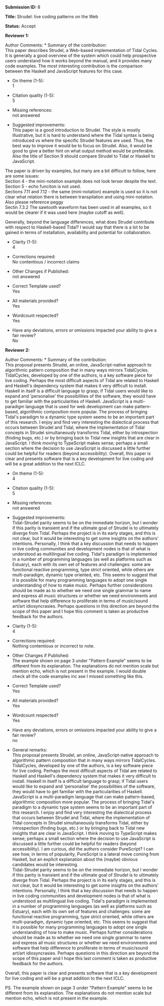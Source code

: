 **Submission ID:** 8

**Title:** Strudel: live coding patterns on the Web

**Status:** Accept

**Reviewer 1:**

Author Comments: * Summary of the contribution:\
This paper describes Strudel, a Web-based implementation of Tidal Cycles. It is generally a good overview of the system which could help prospective users understand how it works beyond the manual, and it provides many code examples. The most interesting contribution is the comparison between the Haskell and JavaScript features for this case.

* On theme (1-5):\
1

* Citation quality (1-5):\
5

* Missing references:\
not answered

* Suggested improvements:\
This paper is a good introduction to Strudel. The style is mostly illustrative, but it is hard to understand where the Tidal syntax is being introduced vs where the specific Strudel features are used. Thus, the best way to improve it would be to focus on Strudel. Also, it would be good to give a better hint on what output method would be preferable. Also the title of Section 9 should compare Strudel to Tidal or Haskell to JavaScript.

The paper is driven by examples, but many are a bit difficult to follow, here are some issues:\
Section 4 - the mini-notation example does not look terser despite the text.\
Section 5 - echo funciton is not used.\
Sections 7.11 and 7.12 - the same (mini-notation) example is used so it is not clear what relation there is between transpilation and using mini-notation. Also please reference peggy\
Sectin 7.3.2 The sawtooth waveform has been used in all examples, so it would be clearer if it was used here (maybe cutoff as well).

Generally, beyond the language differences, what does Strudel contribute with respect to Haskell-based Tidal? I would say that there is a lot to be gained in terms of installation, availability and potential for collaboration.

* Clarity (1-5):\
4

* Corrections required:\
No contentious / incorrect claims

* Other Changes if Published:\
not answered

* Correct Template used?\
Yes

* All materials provided?\
Yes

* Wordcount respected?\
Yes

* Have any deviations, errors or omissions impacted your ability to give a fair review?\
No

**Reviewer 2:**

Author Comments: * Summary of the contribution:\
This proposal presents Strudel, an online, JavaScript-native approach to algorithmic pattern composition that in many ways mirrors TidalCycles. TidalCycles, developed by one of the authors, is a key software piece for live coding. Perhaps the most difficult aspects of Tidal are related to Haskell and Haskell's dependency system that makes it very difficult to install. Haskell in itself is a difficult language to grasp; if Tidal users would like to expand and 'personalise' the possibilities of the software, they would have to get familiar with the particularities of Haskell. JavaScript is a multi-paradigm language that is used for web development can make pattern-based, algorithmic composition more popular. The process of bringing Tidal's paradigm to a dynamic type system seems to be an important part of this research. I enjoy and find very interesting the dialectical process that occurs between Strudel and Tidal, where the implementation of Tidal concepts in Strudel simultaneously transforms Tidal, either by introspection (finding bugs, etc.) or by bringing back to Tidal new insights that are clear in JavaScript. I think moving to TypeScript makes sense; perhaps a small section where the decision to use JavaScript is discussed a little further could be helpful for readers (beyond accessibility). Overall, this paper is clear and presents software that is a key development for live coding and will be a great addition to the next ICLC.

* On theme (1-5):\
4

* Citation quality (1-5):\
5

* Missing references:\
not answered

* Suggested improvements:\
Tidal-Strudel parity seems to be on the immediate horizon, but I wonder if this parity is transient and if the ultimate goal of Strudel is to ultimately diverge from Tidal. Perhaps the project is in its early stages, and this is not clear, but it would be interesting to get some insights on the authors' intentions. Personally, I think that a key discussion that needs to happen in live coding communities and development nodes is that of what is understood as multilingual live coding. Tidal's paradigm is implemented in a number of programming languages (as well as platforms such as Estuary), each with its own set of features and challenges: some are functional reactive programming, type strict oriented, while others are multi-paradigm, dynamic type oriented, etc. This seems to suggest that it is possible for many programming languages to adopt one single understanding of how to make music. Perhaps further considerations should be made as to whether we need one single grammar to name and express all music structures or whether we need environments and software that help difference to proliferate in terms of music/sound art/art idiosyncrasies. Perhaps questions in this direction are beyond the scope of this paper and I hope this comment is taken as productive feedback for the authors.

* Clarity (1-5):\
4

* Corrections required:\
Nothing contentious or incorrect to note.

* Other Changes if Published:\
The example shown on page 3 under "Pattern Example" seems to be different from its explanation. The explanations do not mention scale but mention echo, which is not present in the example. I would double check all the code examples inc ase I missed something like this.

* Correct Template used?\
Yes

* All materials provided?\
Yes

* Wordcount respected?\
Yes

* Have any deviations, errors or omissions impacted your ability to give a fair review?\
no

* General remarks:\
This proposal presents Strudel, an online, JavaScript-native approach to algorithmic pattern composition that in many ways mirrors TidalCycles. TidalCycles, developed by one of the authors, is a key software piece for live coding. Perhaps the most difficult aspects of Tidal are related to Haskell and Haskell's dependency system that makes it very difficult to install. Haskell in itself is a difficult language to grasp; if Tidal users would like to expand and 'personalise' the possibilities of the software, they would have to get familiar with the particularities of Haskell. JavaScript is a multi-paradigm language that can make pattern-based, algorithmic composition more popular. The process of bringing Tidal's paradigm to a dynamic type system seems to be an important part of this research. I enjoy and find very interesting the dialectical process that occurs between Strudel and Tidal, where the implementation of Tidal concepts in Strudel simultaneously transforms Tidal, either by introspection (finding bugs, etc.) or by bringing back to Tidal new insights that are clear in JavaScript. I think moving to TypeScript makes sense; perhaps a small section where the decision to use JavaScript is discussed a little further could be helpful for readers (beyond accessibility). I am curious, did the authors consider PureScript? I can see how, in terms of popularity, PureScript is a lateral move coming from Haskell, but an explicit explanation about the (maybe) obvious candidates would be interesting.\
Tidal-Strudel parity seems to be on the immediate horizon, but I wonder if this parity is transient and if the ultimate goal of Strudel is to ultimately diverge from Tidal. Perhaps the project is in its early stages, and this is not clear, but it would be interesting to get some insights on the authors' intentions. Personally, I think that a key discussion that needs to happen in live coding communities and development nodes is that of what is understood as multilingual live coding. Tidal's paradigm is implemented in a number of programming languages (as well as platforms such as Estuary), each with its own set of features and challenges: some are functional reactive programming, type strict oriented, while others are multi-paradigm, dynamic type oriented, etc. This seems to suggest that it is possible for many programming languages to adopt one single understanding of how to make music. Perhaps further considerations should be made as to whether we need one single grammar to name and express all music structures or whether we need environments and software that help difference to proliferate in terms of music/sound art/art idiosyncrasies. Perhaps questions in this direction are beyond the scope of this paper and I hope this last comment is taken as productive feedback for the authors.

Overall, this paper is clear and presents software that is a key development for live coding and will be a great addition to the next ICLC.

PS. The example shown on page 3 under "Pattern Example" seems to be different from its explanation. The explanations do not mention scale but mention echo, which is not present in the example.
